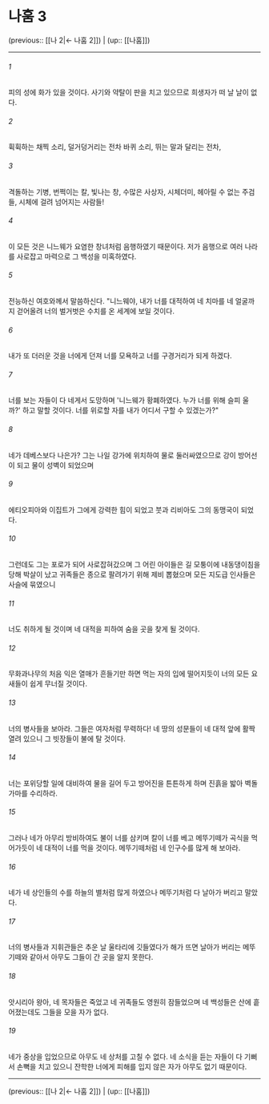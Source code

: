 # 나훔 3

(previous:: [[나 2|← 나훔 2]]) | (up:: [[나훔]])

***




###### 1 

피의 성에 화가 있을 것이다. 사기와 약탈이 판을 치고 있으므로 희생자가 떠 날 날이 없다. 



###### 2 

휙휙하는 채찍 소리, 덜거덩거리는 전차 바퀴 소리, 뛰는 말과 달리는 전차, 



###### 3 

격돌하는 기병, 번쩍이는 칼, 빛나는 창, 수많은 사상자, 시체더미, 헤아릴 수 없는 주검들, 시체에 걸려 넘어지는 사람들! 



###### 4 

이 모든 것은 니느웨가 요염한 창녀처럼 음행하였기 때문이다. 저가 음행으로 여러 나라를 사로잡고 마력으로 그 백성을 미혹하였다. 



###### 5 

전능하신 여호와께서 말씀하신다. "니느웨야, 내가 너를 대적하여 네 치마를 네 얼굴까지 걷어올려 너의 벌거벗은 수치를 온 세계에 보일 것이다. 



###### 6 

내가 또 더러운 것을 너에게 던져 너를 모욕하고 너를 구경거리가 되게 하겠다. 



###### 7 

너를 보는 자들이 다 네게서 도망하며 '니느웨가 황폐하였다. 누가 너를 위해 슬피 울까?' 하고 말할 것이다. 너를 위로할 자를 내가 어디서 구할 수 있겠는가?" 



###### 8 

네가 데베스보다 나은가? 그는 나일 강가에 위치하여 물로 둘러싸였으므로 강이 방어선이 되고 물이 성벽이 되었으며 



###### 9 

에티오피아와 이집트가 그에게 강력한 힘이 되었고 붓과 리비아도 그의 동맹국이 되었다. 



###### 10 

그런데도 그는 포로가 되어 사로잡혀갔으며 그 어린 아이들은 길 모퉁이에 내동댕이침을 당해 박살이 났고 귀족들은 종으로 팔려가기 위해 제비 뽑혔으며 모든 지도급 인사들은 사슬에 묶였으니 



###### 11 

너도 취하게 될 것이며 네 대적을 피하여 숨을 곳을 찾게 될 것이다. 



###### 12 

무화과나무의 처음 익은 열매가 흔들기만 하면 먹는 자의 입에 떨어지듯이 너의 모든 요새들이 쉽게 무너질 것이다. 



###### 13 

너의 병사들을 보아라. 그들은 여자처럼 무력하다! 네 땅의 성문들이 네 대적 앞에 활짝 열려 있으니 그 빗장들이 불에 탈 것이다. 



###### 14 

너는 포위당할 일에 대비하여 물을 길어 두고 방어진을 튼튼하게 하며 진흙을 밟아 벽돌 가마를 수리하라. 



###### 15 

그러나 네가 아무리 방비하여도 불이 너를 삼키며 칼이 너를 베고 메뚜기떼가 곡식을 먹어가듯이 네 대적이 너를 먹을 것이다. 메뚜기떼처럼 네 인구수를 많게 해 보아라. 



###### 16 

네가 네 상인들의 수를 하늘의 별처럼 많게 하였으나 메뚜기처럼 다 날아가 버리고 말았다. 



###### 17 

너의 병사들과 지휘관들은 추운 날 울타리에 깃들였다가 해가 뜨면 날아가 버리는 메뚜기떼와 같아서 아무도 그들이 간 곳을 알지 못한다. 



###### 18 

앗시리아 왕아, 네 목자들은 죽었고 네 귀족들도 영원히 잠들었으며 네 백성들은 산에 흩어졌는데도 그들을 모을 자가 없다. 



###### 19 

네가 중상을 입었으므로 아무도 네 상처를 고칠 수 없다. 네 소식을 듣는 자들이 다 기뻐서 손뼉을 치고 있으니 잔학한 너에게 피해를 입지 않은 자가 아무도 없기 때문이다.

***

(previous:: [[나 2|← 나훔 2]]) | (up:: [[나훔]])
